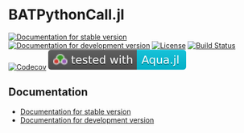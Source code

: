 # BATPythonCall.jl

[![Documentation for stable version](https://img.shields.io/badge/docs-stable-blue.svg)](https://bat.github.io/BATPythonCall.jl/stable)
[![Documentation for development version](https://img.shields.io/badge/docs-dev-blue.svg)](https://bat.github.io/BATPythonCall.jl/dev)
[![License](http://img.shields.io/badge/license-MIT-brightgreen.svg?style=flat)](LICENSE.md)
[![Build Status](https://github.com/bat/BATPythonCall.jl/workflows/CI/badge.svg?branch=main)](https://github.com/bat/BATPythonCall.jl/actions?query=workflow%3ACI)
[![Codecov](https://codecov.io/gh/bat/BATPythonCall.jl/branch/main/graph/badge.svg)](https://codecov.io/gh/bat/BATPythonCall.jl)
[![Aqua QA](https://raw.githubusercontent.com/JuliaTesting/Aqua.jl/master/badge.svg)](https://github.com/JuliaTesting/Aqua.jl)


## Documentation

* [Documentation for stable version](https://bat.github.io/BATPythonCall.jl/stable)
* [Documentation for development version](https://bat.github.io/BATPythonCall.jl/dev)
